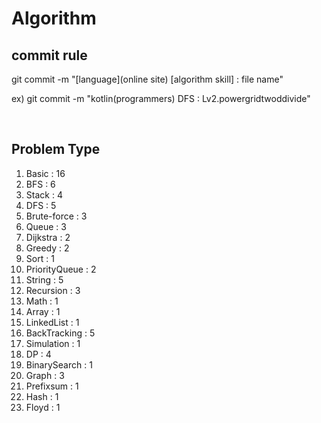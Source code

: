 # Algorithm

## commit rule 
git commit -m "[language](online site) [algorithm skill] : file name"

ex) git commit -m "kotlin(programmers) DFS : Lv2.powergridtwoddivide"

<br>

## Problem Type
1. Basic : 16
2. BFS : 6
3. Stack : 4
4. DFS : 5
5. Brute-force : 3
6. Queue : 3
7. Dijkstra : 2
8. Greedy : 2
9. Sort : 1
10. PriorityQueue : 2
11. String : 5
12. Recursion : 3
13. Math : 1
14. Array : 1
15. LinkedList : 1
16. BackTracking : 5
17. Simulation : 1
18. DP : 4
19. BinarySearch : 1
20. Graph : 3
21. Prefixsum : 1
22. Hash : 1
23. Floyd : 1
